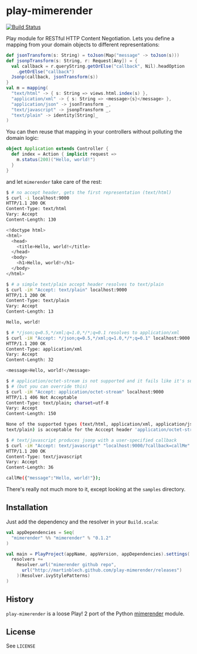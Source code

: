 play-mimerender
===============

[![Build Status](https://secure.travis-ci.org/martinblech/play-mimerender.png)](http://travis-ci.org/martinblech/play-mimerender)

Play module for RESTful HTTP Content Negotiation. Lets you define a mapping from
your domain objects to different representations:

```scala
def jsonTransform(s: String) = toJson(Map("message" -> toJson(s)))
def jsonpTransform(s: String, r: Request[Any]) = {
  val callback = r.queryString.getOrElse("callback", Nil).headOption
    .getOrElse("callback")
  Jsonp(callback, jsonTransform(s))
}
val m = mapping(
  "text/html" -> { s: String => views.html.index(s) },
  "application/xml" -> { s: String => <message>{s}</message> },
  "application/json" -> jsonTransform _,
  "text/javascript" -> jsonpTransform _,
  "text/plain" -> identity[String]_
)
```

You can then reuse that mapping in your controllers without polluting the domain
logic:

```scala
object Application extends Controller {
  def index = Action { implicit request =>
    m.status(200)("Hello, world!")
  }
}
```

and let `mimerender` take care of the rest:

```sh
$ # no accept header, gets the first representation (text/html)
$ curl -i localhost:9000
HTTP/1.1 200 OK
Content-Type: text/html
Vary: Accept
Content-Length: 130

<!doctype html>
<html>
  <head>
    <title>Hello, world!</title>
  </head>
  <body>
    <h1>Hello, world!</h1>
  </body>
</html>

$ # a simple text/plain accept header resolves to text/plain
$ curl -iH "Accept: text/plain" localhost:9000
HTTP/1.1 200 OK
Content-Type: text/plain
Vary: Accept
Content-Length: 13

Hello, world!

$ # */json;q=0.5,*/xml;q=1.0,*/*;q=0.1 resolves to application/xml
$ curl -iH "Accept: */json;q=0.5,*/xml;q=1.0,*/*;q=0.1" localhost:9000
HTTP/1.1 200 OK
Content-Type: application/xml
Vary: Accept
Content-Length: 32

<message>Hello, world!</message>

$ # application/octet-stream is not supported and it fails like it's supposed to
$ # (but you can override this)
$ curl -iH "Accept: application/octet-stream" localhost:9000
HTTP/1.1 406 Not Acceptable
Content-Type: text/plain; charset=utf-8
Vary: Accept
Content-Length: 150

None of the supported types (text/html, application/xml, application/json,
text/plain) is acceptable for the Acccept header 'application/octet-stream'

$ # text/javascript produces jsonp with a user-specified callback
$ curl -iH "Accept: text/javascript" "localhost:9000/?callback=callMe"
HTTP/1.1 200 OK
Content-Type: text/javascript
Vary: Accept
Content-Length: 36

callMe({"message":"Hello, world!"});
```

There's really not much more to it, except looking at the `samples` directory.

Installation
------------

Just add the dependency and the resolver in your `Build.scala`:

```scala
val appDependencies = Seq(
  "mimerender" %% "mimerender" % "0.1.2"
)

val main = PlayProject(appName, appVersion, appDependencies).settings(
  resolvers +=
    Resolver.url("mimerender github repo",
      url("http://martinblech.github.com/play-mimerender/releases")
    )(Resolver.ivyStylePatterns)
)
```

History
-------

`play-mimerender` is a loose Play! 2 port of the Python
[mimerender](http://github.com/martinblech/play-mimerender) module.

License
-------

See `LICENSE`
